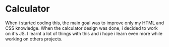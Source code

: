 # Calculator
When i started coding this, the main goal was to improve only my HTML and CSS knowledge. When the calculator design was done, i decided to work on it's JS. I learnt a lot of things with this and i hope i learn even more while working on others projects. 
